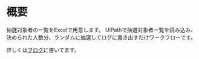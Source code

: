 # 概要

抽選対象者の一覧をExcelで用意します。
UiPathで抽選対象者一覧を読み込み、決められた人数分、ランダムに抽選してログに書き出すだけワークフローです。

詳しくは[ブログ](https://automation-knowledge.com/article/uipath/examples/lottery/)に書いてます。
